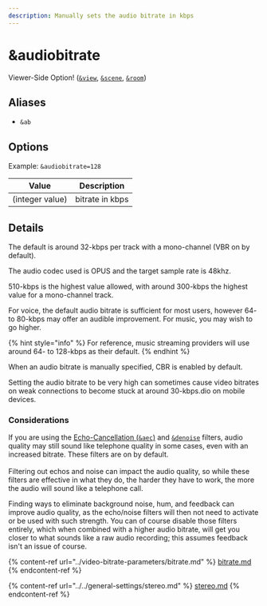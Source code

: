 ```yaml
---
description: Manually sets the audio bitrate in kbps
---
```


# \&audiobitrate

Viewer-Side Option! ([`&view`](view.md), [`&scene`](scene.md), [`&room`](../../general-settings/room.md))

## Aliases

* `&ab`

## Options

Example: `&audiobitrate=128`

| Value           | Description     |
| --------------- | --------------- |
| (integer value) | bitrate in kbps |

## Details

The default is around 32-kbps per track with a mono-channel (VBR on by default).

The audio codec used is OPUS and the target sample rate is 48khz.

510-kbps is the highest value allowed, with around 300-kbps the highest value for a mono-channel track.

For voice, the default audio bitrate is sufficient for most users, however 64- to 80-kbps may offer an audible improvement. For music, you may wish to go higher.

{% hint style="info" %}
For reference, music streaming providers will use around 64- to 128-kbps as their default.
{% endhint %}

When an audio bitrate is manually specified, CBR is enabled by default.

Setting the audio bitrate to be very high can sometimes cause video bitrates on weak connections to become stuck at around 30-kbps.dio on mobile devices.

### Considerations

If you are using the [Echo-Cancellation (`&aec`)](../../source-settings/aec.md) and [`&denoise`](../../source-settings/and-denoise.md) filters, audio quality may still sound like telephone quality in some cases, even with an increased bitrate. These filters are on by default.\
\
Filtering out echos and noise can impact the audio quality, so while these filters are effective in what they do, the harder they have to work, the more the audio will sound like a telephone call.

Finding ways to eliminate background noise, hum, and feedback can improve audio quality, as the echo/noise filters will then not need to activate or be used with such strength. You can of course disable those filters entirely, which when combined with a higher audio bitrate, will get you closer to what sounds like a raw audio recording; this assumes feedback isn't an issue of course.

{% content-ref url="../video-bitrate-parameters/bitrate.md" %}
[bitrate.md](../video-bitrate-parameters/bitrate.md)
{% endcontent-ref %}

{% content-ref url="../../general-settings/stereo.md" %}
[stereo.md](../../general-settings/stereo.md)
{% endcontent-ref %}
